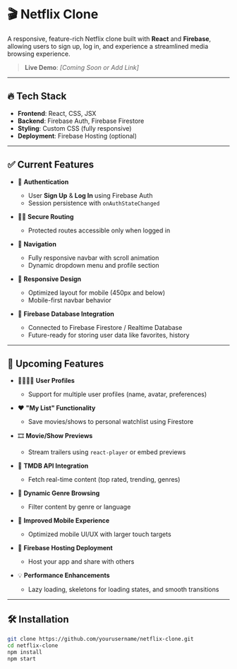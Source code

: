 
# 🎬 Netflix Clone

A responsive, feature-rich Netflix clone built with **React** and **Firebase**, allowing users to sign up, log in, and experience a streamlined media browsing experience.

> **Live Demo**: _[Coming Soon or Add Link]_

---

## 🔥 Tech Stack

- **Frontend**: React, CSS, JSX
- **Backend**: Firebase Auth, Firebase Firestore
- **Styling**: Custom CSS (fully responsive)
- **Deployment**: Firebase Hosting (optional)

---

## ✅ Current Features

- 🔐 **Authentication**
  - User **Sign Up** & **Log In** using Firebase Auth
  - Session persistence with `onAuthStateChanged`
  
- 🧑‍💻 **Secure Routing**
  - Protected routes accessible only when logged in

- 🧭 **Navigation**
  - Fully responsive navbar with scroll animation
  - Dynamic dropdown menu and profile section

- 🎨 **Responsive Design**
  - Optimized layout for mobile (450px and below)
  - Mobile-first navbar behavior

- 🔗 **Firebase Database Integration**
  - Connected to Firebase Firestore / Realtime Database
  - Future-ready for storing user data like favorites, history

---

## 🌟 Upcoming Features

- 👨‍👩‍👧‍👦 **User Profiles**
  - Support for multiple user profiles (name, avatar, preferences)

- ❤️ **"My List" Functionality**
  - Save movies/shows to personal watchlist using Firestore
  
- 🎞️ **Movie/Show Previews**
  - Stream trailers using `react-player` or embed previews

- 🧠 **TMDB API Integration**
  - Fetch real-time content (top rated, trending, genres)

- 💬 **Dynamic Genre Browsing**
  - Filter content by genre or language

- 📱 **Improved Mobile Experience**
  - Optimized mobile UI/UX with larger touch targets

- 🚀 **Firebase Hosting Deployment**
  - Host your app and share with others

- 💡 **Performance Enhancements**
  - Lazy loading, skeletons for loading states, and smooth transitions

---

## 🛠️ Installation

```bash
git clone https://github.com/yourusername/netflix-clone.git
cd netflix-clone
npm install
npm start
```